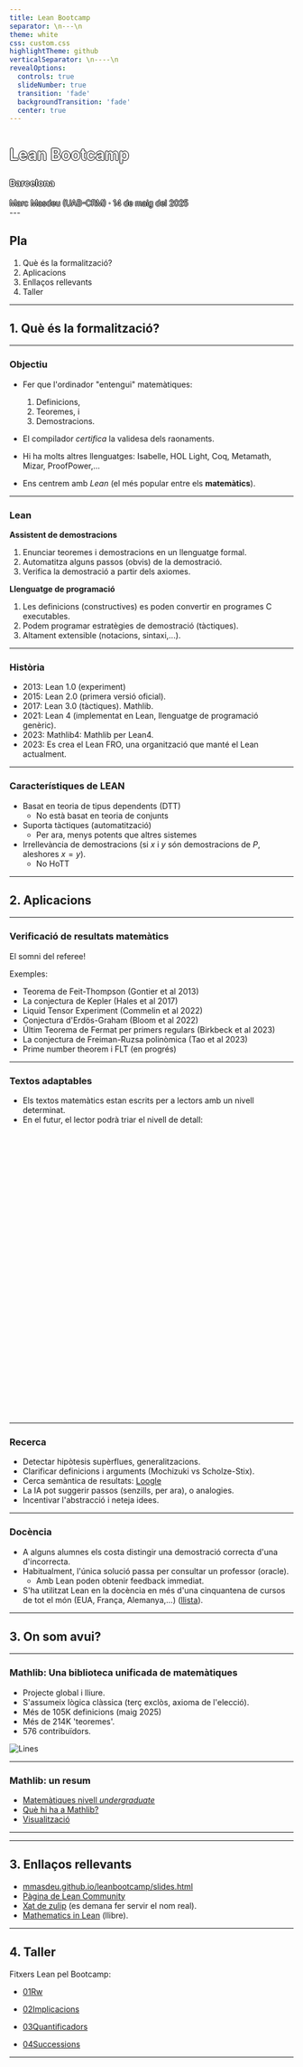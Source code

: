 ```yaml
---
title: Lean Bootcamp
separator: \n---\n
theme: white
css: custom.css
highlightTheme: github
verticalSeparator: \n----\n
revealOptions:
  controls: true
  slideNumber: true
  transition: 'fade'
  backgroundTransition: 'fade'
  center: true
---
```

<!-- .slide: data-background="./columnes.jpg" -->

<!-- .h1 {
    /* 1 pixel black shadow to left, top, right and bottom */
    text-shadow: -1px 0 black, 0 1px black, 1px 0 black, 0 -1px black;

    font-family: sans; color: yellow;
} -->
 <h1 style="color:white;text-shadow: -1px 0 black, 0 1px black, 1px 0 black, 0 -1px black;">Lean Bootcamp</h1>

<h3 style="color:white;text-shadow: -1px 0 black, 0 1px black, 1px 0 black, 0 -1px black;">Barcelona</h3>


<div style="color:white;text-shadow: -1px 0 black, 0 1px black, 1px 0 black, 0 -1px black;">Marc Masdeu (UAB-CRM) · 14 de maig del 2025</div>
---

## Pla

1. Què és la formalització?
2. Aplicacions
3. Enllaços rellevants
4. Taller
---

## 1. Què és la formalització?

---


### Objectiu

- Fer que l'ordinador "entengui" matemàtiques:

	1. Definicions,
	2. Teoremes, i
	3. Demostracions.

- El compilador *certifica* la validesa dels raonaments.
- Hi ha molts altres llenguatges: Isabelle, HOL Light, Coq, Metamath, Mizar, ProofPower,...
- Ens centrem amb *Lean* (el més popular entre els **matemàtics**).
---

### Lean

**Assistent de demostracions <!-- .element: class="fragment" -->**

1. Enunciar teoremes i demostracions en un llenguatge formal.<!-- .element: class="fragment" -->
2. Automatitza alguns passos (obvis) de la demostració.<!-- .element: class="fragment" -->
3. Verifica la demostració a partir dels axiomes.<!-- .element: class="fragment" -->


**Llenguatge de programació <!-- .element: class="fragment" -->**

1. Les definicions (constructives) es poden convertir en programes C executables.<!-- .element: class="fragment" -->
2. Podem programar estratègies de demostració (tàctiques).<!-- .element: class="fragment" -->
3. Altament extensible (notacions, sintaxi,...).<!-- .element: class="fragment" -->

---

### Història

- 2013: Lean 1.0 (experiment)
- 2015: Lean 2.0 (primera versió oficial).
- 2017: Lean 3.0 (tàctiques). Mathlib.
- 2021: Lean 4 (implementat en Lean, llenguatge de programació genèric).
- 2023: Mathlib4: Mathlib per Lean4.
- 2023: Es crea el Lean FRO, una organització que manté el Lean actualment.

---


### Característiques de LEAN

- Basat en teoria de tipus dependents (DTT)
  - No està basat en teoria de conjunts
- Suporta tàctiques (automatització)
  - Per ara, menys potents que altres sistemes
- Irrellevància de demostracions (si $x$ i $y$ són demostracions de $P$, aleshores $x=y$).
  - No HoTT

---

## 2. Aplicacions

---

### Verificació de resultats matemàtics

El somni del referee!<!-- .element: class="fragment" -->

Exemples:<!-- .element: class="fragment" -->

  * Teorema de Feit-Thompson (Gontier et al 2013)<!-- .element: class="fragment" -->
  * La conjectura de Kepler (Hales et al 2017)<!-- .element: class="fragment" -->
  * Liquid Tensor Experiment (Commelin et al 2022)<!-- .element: class="fragment" -->
  * Conjectura d'Erdös-Graham (Bloom et al 2022)<!-- .element: class="fragment" -->
  * Últim Teorema de Fermat per primers regulars (Birkbeck et al 2023)<!-- .element: class="fragment" -->
  * La conjectura de Freiman-Ruzsa polinòmica (Tao et al 2023)<!-- .element: class="fragment" -->
  * Prime number theorem i FLT (en progrés)<!-- .element: class="fragment" -->

---

### Textos adaptables

- Els textos matemàtics estan escrits per a lectors amb un nivell determinat.<!-- .element: class="fragment" -->
- En el futur, el lector podrà triar el nivell de detall:<!-- .element: class="fragment" -->
<iframe data-src="https://www.imo.universite-paris-saclay.fr/~patrick.massot/Examples/ContinuousFrom.html" 
width=100% height="500" frameborder="0" marginwidth="0" marginheight="0" 
scrolling="yes"  max-width:100%;" allowfullscreen=""></iframe>

---

### Recerca

  * Detectar hipòtesis supèrflues, generalitzacions.<!-- .element: class="fragment" -->
  * Clarificar definicions i arguments (Mochizuki vs Scholze-Stix).<!-- .element: class="fragment" -->
  * Cerca semàntica de resultats: <!-- .element: class="fragment" --> <a target=_blank href=https://loogle.lean-lang.org/>Loogle</a>
  * La IA pot suggerir passos (senzills, per ara), o analogies. <!-- .element: class="fragment" -->
  * Incentivar l'abstracció i neteja idees.<!-- .element: class="fragment" -->

---

### Docència


* A alguns alumnes els costa distingir una demostració correcta d'una d'incorrecta.<!-- .element: class="fragment" -->
* Habitualment, l'única solució passa per consultar un professor (oracle).<!-- .element: class="fragment" -->
  - Amb Lean poden obtenir feedback immediat.<!-- .element: class="fragment" -->
* S'ha utilitzat Lean en la docència en més d'una cinquantena de cursos de tot el món (EUA, França, Alemanya,...)<!-- .element: class="fragment" --> (<a href="https://leanprover-community.github.io/teaching/courses.html" target="_blank">llista</a>).

---

## 3. On som avui?

---

### Mathlib: Una biblioteca unificada de matemàtiques

- Projecte global i lliure.
- S'assumeix lògica clàssica (terç exclòs, axioma de l'elecció).
- Més de $105 \text{K}$ definicions (maig 2025)
- Més de $214\text{K}$ 'teoremes'.
- 576 contribuïdors.

![Lines](./lines.png)<!-- .element height="40%" width="40%" -->


---

### Mathlib: un resum

- <a href="https://leanprover-community.github.io/undergrad.html" target="_blank">Matemàtiques nivell *undergraduate*</a>
- <a href="https://leanprover-community.github.io/mathlib-overview.html" target="_blank">Què hi ha a Mathlib?</a>
- <a href="https://leanprover-community.github.io/mathlib4_docs/mathlib.html" target="_blank">Visualització</a>

---

<!-- .slide: class="center" -->

---
 ## 3. Enllaços rellevants

- <a href="https://mmasdeu.github.io/leanbootcamp" target="_blank">mmasdeu.github.io/leanbootcamp/slides.html</a>
- <a href="https://leanprover-community.github.io/" target="_blank">Pàgina de Lean Community</a>
- <a href="https://leanprover.zulipchat.com/" target="_blank">Xat de zulip</a> (es demana fer servir el nom real).
- <a href="https://leanprover-community.github.io/mathematics_in_lean/" target="_blank">Mathematics in Lean</a> (llibre).

---

## 4. Taller

Fitxers Lean pel Bootcamp:

- <a href="https://live.lean-lang.org/#url=https%3A%2F%2Fraw.githubusercontent.com%2Fmmasdeu%2FLeanBootcamp%2Frefs%2Fheads%2Fmain%2FLeanBootcamp%2FExercises%2F01Rw.lean" target="_blank">01Rw</a>

- <a href="https://live.lean-lang.org/#url=https%3A%2F%2Fraw.githubusercontent.com%2Fmmasdeu%2FLeanBootcamp%2Frefs%2Fheads%2Fmain%2FLeanBootcamp%2FExercises%2F02Implicacions.lean" target="_blank">02Implicacions</a>

- <a href="https://live.lean-lang.org/#url=https%3A%2F%2Fraw.githubusercontent.com%2Fmmasdeu%2FLeanBootcamp%2Frefs%2Fheads%2Fmain%2FLeanBootcamp%2FExercises%2F03Quantificadors.lean" target="_blank">03Quantificadors</a>

- <a href="https://live.lean-lang.org/#url=https%3A%2F%2Fraw.githubusercontent.com%2Fmmasdeu%2FLeanBootcamp%2Frefs%2Fheads%2Fmain%2FLeanBootcamp%2FExercises%2F04Successions.lean" target="_blank">04Successions</a>

---




